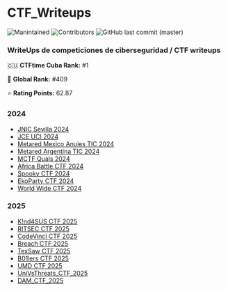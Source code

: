 # CTF_Writeups

![Manintained](https://img.shields.io/badge/Maintained%3F-yes-blue.svg)
![Contributors](https://img.shields.io/github/contributors/halexys/UciTeam1?color=green)
![GitHub last commit (master)](https://img.shields.io/github/last-commit/halexys/UciTeam1?color=yellow)

### WriteUps de competiciones de ciberseguridad / CTF writeups

🇨🇺 **CTFtime Cuba Rank:** #1

👑 **Global Rank:** #409

⭐ **Rating Points:** 62.87

### 2024
- [JNIC Sevilla 2024](https://github.com/halexys/UciTeam1/tree/main/JNIC2024)
- [JCE UCI 2024](https://github.com/halexys/UciTeam1/tree/main/CTF_JCE2024_UCI)
- [Metared Mexico Anuies TIC 2024](https://github.com/halexys/UciTeam1/tree/main/CTF_MetaRed_Mexico%20Anuies-TIC_2024)
- [Metared Argentina TIC 2024](https://github.com/halexys/UciTeam1/tree/main/CTF_MetaRed_Argentina-TIC_2024)
- [MCTF Quals 2024](https://github.com/halexys/UciTeam1/tree/main/MCTF-2024_Quals)
- [Africa Battle CTF 2024](https://github.com/halexys/UciTeam1/tree/main/Africa_BattleCTF_2024)
- [Spooky CTF 2024](https://github.com/halexys/UciTeam1/tree/main/Spooky_CTF_2024)
- [EkoParty CTF 2024](https://github.com/halexys/UciTeam1/tree/main/CTF_Ekoparty_2024)
- [World Wide CTF 2024](https://github.com/halexys/UciTeam1/tree/main/World_Wide_CTF_2024)


### 2025
- [K!nd4SUS CTF 2025](https://github.com/halexys/UciTeam1/tree/main/K!nd4SUS_CTF_2025)
- [RITSEC CTF 2025](https://github.com/halexys/UciTeam1/tree/main/RITSEC_CTF_2025)
- [CodeVinci CTF 2025](https://github.com/halexys/UciTeam1/tree/main/CodeVinciCTF_2025)
- [Breach CTF 2025](https://github.com/halexys/UciTeam1/tree/main/Breach_CTF_2025)
- [TexSaw CTF 2025](https://github.com/halexys/UciTeam1/tree/main/TexSAW_CTF_2025)
- [B01lers CTF 2025](https://github.com/halexys/UciTeam1/tree/main/B01lersCTF_2025)
- [UMD CTF 2025](https://github.com/halexys/UciTeam1/tree/main/UMDCTF_2025)
- [UniVsThreats_CTF_2025](https://github.com/halexys/UciTeam1/tree/main/UniVsThreats_CTF_2025)
- [DAM_CTF_2025](https://github.com/halexys/UciTeam1/tree/main/DAM_CTF_2025)
